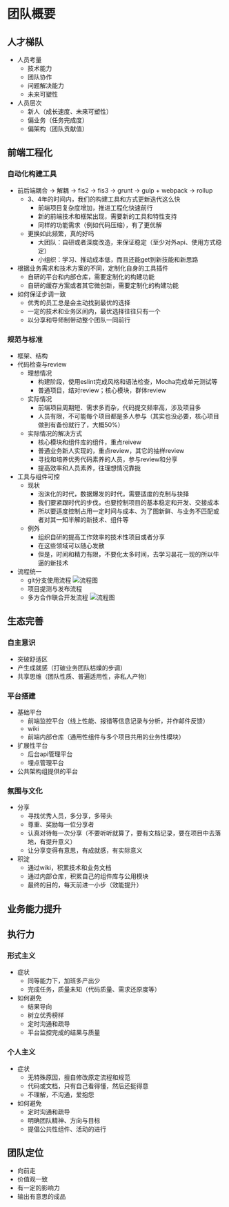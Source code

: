 # 团队概要

## 人才梯队

* 人员考量
    * 技术能力
    * 团队协作
    * 问题解决能力
    * 未来可塑性
* 人员层次
    * 新人（成长速度、未来可塑性）
    * 偏业务（任务完成度）
    * 偏架构（团队贡献值）


## 前端工程化

### 自动化构建工具
* 前后端耦合 -> 解耦 -> fis2 -> fis3 -> grunt -> gulp + webpack -> rollup
    * 3、4年的时间内，我们的构建工具和方式更新迭代这么快
        * 前端项目复杂度增加，推进工程化快速前行
        * 新的前端技术和框架出现，需要新的工具和特性支持
        * 同样的功能需求（例如代码压缩），有了更优解
    * 更换如此频繁，真的好吗
        * 大团队：自研或者深度改造，来保证稳定（至少对外api、使用方式稳定）
        * 小组织：学习、推动成本低，而且还能get到新技能和新思路
* 根据业务需求和技术方案的不同，定制化自身的工具插件
    * 自研的平台和内部仓库，需要定制化的构建功能
    * 自研的缓存方案或者其它微创新，需要定制化的构建功能
* 如何保证步调一致
    * 优秀的员工总是会主动找到最优的选择
    * 一定的技术和业务区间内，最优选择往往只有一个
    * 以分享和导师制带动整个团队一同前行

### 规范与标准
* 框架、结构
* 代码检查与review
    * 理想情况
        * 构建阶段，使用eslint完成风格和语法检查，Mocha完成单元测试等
        * 普通项目，结对review；核心模块，群体review
    * 实际情况
        * 前端项目周期短、需求多而杂，代码提交频率高，涉及项目多
        * 人员有限，不可能每个项目都是多人参与（其实也没必要，核心项目做到有备份就行了，大概50%）
    * 实际情况的解决方式
        * 核心模块和组件库的组件，重点reivew
        * 普通业务新人实现的，重点review，其它的抽样review
        * 寻找和培养优秀代码素养的人员，参与review和分享
        * 提高效率和人员素养，往理想情况靠拢
* 工具与组件可控
    * 现状
        * 泡沫化的时代，数据爆发的时代，需要适度的克制与抉择
        * 我们要紧跟时代的步伐，也要控制项目的基本稳定和开发、交接成本
        * 所以要适度控制占用一定时间与成本、为了图新鲜、与业务不匹配或者对其一知半解的新技术、组件等
    * 例外
        * 组织自研的提高工作效率的技术性项目或者分享
        * 在这些领域可以随心发散
        * 但是，时间和精力有限，不要化太多时间，去学习昙花一现的所以牛逼的新技术
* 流程统一
    * git分支使用流程
    ![流程图](../../../images/work/team/git-mult-branch.png)
    * 项目提测与发布流程
    * 多方合作联合开发流程
    ![流程图](../../../images/work/team/dev-flow.png)

## 生态完善

### 自主意识
* 突破舒适区
* 产生成就感（打破业务团队枯燥的步调）
* 共享思维（团队性质、普遍适用性，非私人产物）

### 平台搭建
* 基础平台
    * 前端监控平台（线上性能、报错等信息记录与分析，并作邮件反馈）
    * wiki
    * 前端内部仓库（通用性组件与多个项目共用的业务性模块）
* 扩展性平台
    * 后台api管理平台
    * 埋点管理平台
* 公共架构组提供的平台

### 氛围与文化
* 分享
    * 寻找优秀人员，多分享，多带头
    * 尊重、奖励每一位分享者
    * 认真对待每一次分享（不要听听就算了，要有文档记录，要在项目中去落地，有提升意义）
    * 让分享变得有意思，有成就感，有实际意义
* 积淀
    * 通过wiki，积累技术和业务文档
    * 通过内部仓库，积累自己的组件库与公用模块
    * 最终的目的，每天前进一小步（效能提升）

## 业务能力提升

## 执行力

### 形式主义
* 症状
  * 同等能力下，加班多产出少
  * 完成任务，质量未知（代码质量、需求还原度等）
* 如何避免
    * 结果导向
    * 树立优秀榜样
    * 定时沟通和疏导
    * 平台监控完成的结果与质量

### 个人主义
* 症状
    * 无特殊原因，擅自修改原定流程和规范
    * 代码或文档，只有自己看得懂，然后还挺得意
    * 不理解，不沟通，爱抱怨
* 如何避免
  * 定时沟通和疏导
  * 明确团队精神、方向与目标
  * 提倡公共性组件、活动的进行

## 团队定位
* 向前走
* 价值观一致
* 有一定的影响力
* 输出有意思的成品
